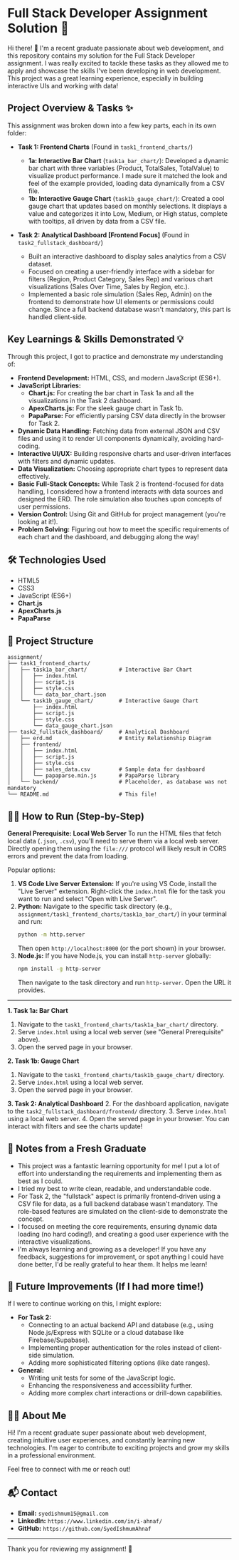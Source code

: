# Full Stack Developer Assignment Solution 🚀

Hi there! 👋 I'm a recent graduate passionate about web development, and this repository contains my solution for the Full Stack Developer assignment. I was really excited to tackle these tasks as they allowed me to apply and showcase the skills I've been developing in web development. This project was a great learning experience, especially in building interactive UIs and working with data!

## Project Overview & Tasks ✨

This assignment was broken down into a few key parts, each in its own folder:

*   **Task 1: Frontend Charts** (Found in `task1_frontend_charts/`)
    *   **1a: Interactive Bar Chart** (`task1a_bar_chart/`): Developed a dynamic bar chart with three variables (Product, TotalSales, TotalValue) to visualize product performance. I made sure it matched the look and feel of the example provided, loading data dynamically from a CSV file.
    *   **1b: Interactive Gauge Chart** (`task1b_gauge_chart/`): Created a cool gauge chart that updates based on monthly selections. It displays a value and categorizes it into Low, Medium, or High status, complete with tooltips, all driven by data from a CSV file.

*   **Task 2: Analytical Dashboard [Frontend Focus]** (Found in `task2_fullstack_dashboard/`)
    *   Built an interactive dashboard to display sales analytics from a CSV dataset.
    *   Focused on creating a user-friendly interface with a sidebar for filters (Region, Product Category, Sales Rep) and various chart visualizations (Sales Over Time, Sales by Region, etc.).
    *   Implemented a basic role simulation (Sales Rep, Admin) on the frontend to demonstrate how UI elements or permissions could change. Since a full backend database wasn't mandatory, this part is handled client-side.

## Key Learnings & Skills Demonstrated 💡

Through this project, I got to practice and demonstrate my understanding of:

*   **Frontend Development:** HTML, CSS, and modern JavaScript (ES6+).
*   **JavaScript Libraries:**
    *   **Chart.js:** For creating the bar chart in Task 1a and all the visualizations in the Task 2 dashboard.
    *   **ApexCharts.js:** For the sleek gauge chart in Task 1b.
    *   **PapaParse:** For efficiently parsing CSV data directly in the browser for Task 2.
*   **Dynamic Data Handling:** Fetching data from external JSON and CSV files and using it to render UI components dynamically, avoiding hard-coding.
*   **Interactive UI/UX:** Building responsive charts and user-driven interfaces with filters and dynamic updates.
*   **Data Visualization:** Choosing appropriate chart types to represent data effectively.
*   **Basic Full-Stack Concepts:** While Task 2 is frontend-focused for data handling, I considered how a frontend interacts with data sources and designed the ERD. The role simulation also touches upon concepts of user permissions.
*   **Version Control:** Using Git and GitHub for project management (you're looking at it!).
*   **Problem Solving:** Figuring out how to meet the specific requirements of each chart and the dashboard, and debugging along the way!

## 🛠️ Technologies Used

*   HTML5
*   CSS3
*   JavaScript (ES6+)
*   **Chart.js**
*   **ApexCharts.js**
*   **PapaParse**

## 📁 Project Structure

```
assignment/
├── task1_frontend_charts/
│   ├── task1a_bar_chart/          # Interactive Bar Chart
│   │   ├── index.html
│   │   ├── script.js
│   │   ├── style.css
│   │   └── data_bar_chart.json
│   └── task1b_gauge_chart/        # Interactive Gauge Chart
│       ├── index.html
│       ├── script.js
│       ├── style.css
│       └── data_gauge_chart.json
├── task2_fullstack_dashboard/     # Analytical Dashboard
│   ├── erd.md                     # Entity Relationship Diagram
│   ├── frontend/
│   │   ├── index.html
│   │   ├── script.js
│   │   ├── style.css
│   │   ├── sales_data.csv         # Sample data for dashboard
│   │   └── papaparse.min.js       # PapaParse library
│   └── backend/                   # Placeholder, as database was not mandatory
└── README.md                      # This file!
```

## 🧑‍💻 How to Run (Step-by-Step)

**General Prerequisite: Local Web Server**
To run the HTML files that fetch local data (`.json`, `.csv`), you'll need to serve them via a local web server. Directly opening them using the `file:///` protocol will likely result in CORS errors and prevent the data from loading.

Popular options:
1.  **VS Code Live Server Extension:** If you're using VS Code, install the "Live Server" extension. Right-click the `index.html` file for the task you want to run and select "Open with Live Server".
2.  **Python:** Navigate to the specific task directory (e.g., `assignment/task1_frontend_charts/task1a_bar_chart/`) in your terminal and run:
    ```bash
    python -m http.server
    ```
    Then open `http://localhost:8000` (or the port shown) in your browser.
3.  **Node.js:** If you have Node.js, you can install `http-server` globally:
    ```bash
    npm install -g http-server
    ```
    Then navigate to the task directory and run `http-server`. Open the URL it provides.

---

**1. Task 1a: Bar Chart**
   1. Navigate to the `task1_frontend_charts/task1a_bar_chart/` directory.
   2. Serve `index.html` using a local web server (see "General Prerequisite" above).
   3. Open the served page in your browser.

**2. Task 1b: Gauge Chart**
   1. Navigate to the `task1_frontend_charts/task1b_gauge_chart/` directory.
   2. Serve `index.html` using a local web server.
   3. Open the served page in your browser.

**3. Task 2: Analytical Dashboard**
   2. For the dashboard application, navigate to the `task2_fullstack_dashboard/frontend/` directory.
   3. Serve `index.html` using a local web server.
   4. Open the served page in your browser. You can interact with filters and see the charts update!

## 📝 Notes from a Fresh Graduate

*   This project was a fantastic learning opportunity for me! I put a lot of effort into understanding the requirements and implementing them as best as I could.
*   I tried my best to write clean, readable, and understandable code.
*   For Task 2, the "fullstack" aspect is primarily frontend-driven using a CSV file for data, as a full backend database wasn't mandatory. The role-based features are simulated on the client-side to demonstrate the concept.
*   I focused on meeting the core requirements, ensuring dynamic data loading (no hard coding!), and creating a good user experience with the interactive visualizations.
*   I'm always learning and growing as a developer! If you have any feedback, suggestions for improvement, or spot anything I could have done better, I'd be really grateful to hear them. It helps me learn!

## 🌱 Future Improvements (If I had more time!)

If I were to continue working on this, I might explore:

*   **For Task 2:**
    *   Connecting to an actual backend API and database (e.g., using Node.js/Express with SQLite or a cloud database like Firebase/Supabase).
    *   Implementing proper authentication for the roles instead of client-side simulation.
    *   Adding more sophisticated filtering options (like date ranges).
*   **General:**
    *   Writing unit tests for some of the JavaScript logic.
    *   Enhancing the responsiveness and accessibility further.
    *   Adding more complex chart interactions or drill-down capabilities.

## 🙋‍♂️ About Me

Hi! I'm a recent graduate super passionate about web development, creating intuitive user experiences, and constantly learning new technologies. I'm eager to contribute to exciting projects and grow my skills in a professional environment.

Feel free to connect with me or reach out!

## 📬 Contact

*   **Email:** `syedishmum15@gmail.com`
*   **LinkedIn:** `https://www.linkedin.com/in/i-ahnaf/`
*   **GitHub:** `https://github.com/SyedIshmumAhnaf`

---

Thank you for reviewing my assignment! 🙏 